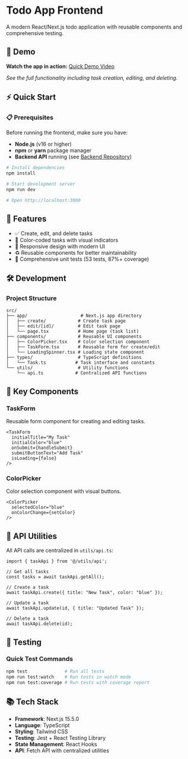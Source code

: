 # Todo App Frontend

A modern React/Next.js todo application with reusable components and comprehensive testing.

## 🎥 Demo

**Watch the app in action:** [Quick Demo Video](https://www.loom.com/share/466392e87069430685f71cd6d5f4023c?sid=7c669f70-24d3-4861-bd2a-35b98f855d38)

*See the full functionality including task creation, editing, and deleting.*

## ⚡ Quick Start

### 📋 Prerequisites

Before running the frontend, make sure you have:

- **Node.js** (v16 or higher)
- **npm** or **yarn** package manager
- **Backend API** running (see [Backend Repository](https://github.com/linx777/todo_list_be))

```bash
# Install dependencies
npm install

# Start development server
npm run dev

# Open http://localhost:3000
```

## 🚀 Features

- ✅ Create, edit, and delete tasks
- 🎨 Color-coded tasks with visual indicators
- 📱 Responsive design with modern UI
- ♻️ Reusable components for better maintainability
- 🧪 Comprehensive unit tests (53 tests, 87%+ coverage)

## 🛠️ Development



### Project Structure

```
src/
├── app/                    # Next.js app directory
│   ├── create/            # Create task page
│   ├── edit/[id]/         # Edit task page
│   └── page.tsx           # Home page (task list)
├── components/            # Reusable UI components
│   ├── ColorPicker.tsx    # Color selection component
│   ├── TaskForm.tsx       # Reusable form for create/edit
│   └── LoadingSpinner.tsx # Loading state component
├── types/                 # TypeScript definitions
│   └── Task.ts           # Task interface and constants
└── utils/                 # Utility functions
    └── api.ts            # Centralized API functions
```

## 🧩 Key Components

### TaskForm
Reusable form component for creating and editing tasks.

```tsx
<TaskForm
  initialTitle="My Task"
  initialColor="blue"
  onSubmit={handleSubmit}
  submitButtonText="Add Task"
  isLoading={false}
/>
```

### ColorPicker
Color selection component with visual buttons.

```tsx
<ColorPicker
  selectedColor="blue"
  onColorChange={setColor}
/>
```

## 🔧 API Utilities

All API calls are centralized in `utils/api.ts`:

```tsx
import { taskApi } from '@/utils/api';

// Get all tasks
const tasks = await taskApi.getAll();

// Create a task
await taskApi.create({ title: "New Task", color: "blue" });

// Update a task
await taskApi.update(id, { title: "Updated Task" });

// Delete a task
await taskApi.delete(id);
```

## 🧪 Testing

### Quick Test Commands

```bash
npm test              # Run all tests
npm run test:watch    # Run tests in watch mode
npm run test:coverage # Run tests with coverage report
```

## 📚 Tech Stack

- **Framework**: Next.js 15.5.0
- **Language**: TypeScript
- **Styling**: Tailwind CSS
- **Testing**: Jest + React Testing Library
- **State Management**: React Hooks
- **API**: Fetch API with centralized utilities
